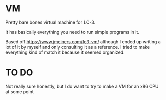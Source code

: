 # VM

Pretty bare bones virtual machine for LC-3. 

It has basically everything you need to run simple programs in it. 

Based off https://www.jmeiners.com/lc3-vm/ although I ended up writing a lot of it by myself and only consulting it as a reference. I tried to make everything kind of match it because it seemed organized. 

# TO DO 
Not really sure honestly, but I do want to try to make a VM for an x86 CPU at some point 

